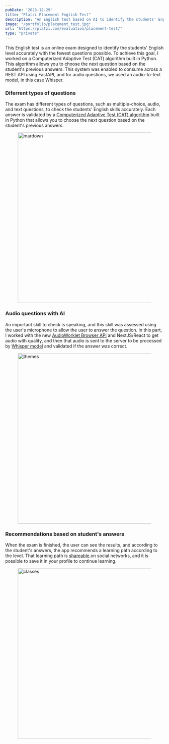 ```yaml
---
pubDate: '2023-12-29'
title: "Platzi Placement English Test"
description: "An English test based on AI to identify the students' English level accurately"
image: "/portfolio/placement_test.jpg"
url: "https://platzi.com/evaluation/placement-test/"
type: "private"
---
```


This English test is an online exam designed to identify the students' English level accurately with the fewest questions possible. To achieve this goal, I worked on a Computerized Adaptive Test (CAT) algorithm built in Python. This algorithm allows you to choose the next question based on the student's previous answers. This system was enabled to consume across a REST API using FastAPI, and for audio questions, we used an audio-to-text model, in this case Whisper.

### Diferrent types of questions

The exam has different types of questions, such as multiple-choice, audio, and text questions, to check the students' English skills accurately. Each answer is validated by a <a href="https://duolingo-papers.s3.amazonaws.com/other/technical_manual.pdf" target="_blank">Computerized Adaptive Test (CAT) algorithm</a> built in Python that allows you to choose the next question based on the student's previous answers.

<figure class="h-auto w-auto object-cover md:h-[540px]">
  <Image src="/portfolio/placement_test_questions.jpg" alt="mardown" width="960" height="540" decoding="async" loading="lazy" />
</figure>

### Audio questions with AI

An important skill to check is speaking, and this skill was assessed using the user's microphone to allow the user to answer the question. In this part, I worked with the new <a href="https://developer.chrome.com/blog/audio-worklet" target="_blank">AudioWorklet Browser API</a> and NextJS/React to get audio with quality, and then that audio is sent to the server to be processed by <a href="https://openai.com/research/whisper" target="_blank">Whisper model</a> and validated if the answer was correct.

<figure class="h-auto w-auto object-cover md:h-[540px]">
  <Image src="/portfolio/placement_test_audio.jpg" alt="themes" width="960" height="540" decoding="async" loading="lazy" />
</figure>

### Recommendations based on student's answers

When the exam is finished, the user can see the results, and according to the student's answers, the app recommends a learning path according to the level. That learning path is <a href="https://platzi.com/ada-skills/evoluciona/?id=g1710428380-c90c3b1a-6d39-4c6e-a258-e4cfc890adc6" target="_blank">shareable </a> on social networks, and it is possible to save it in your profile to continue learning.



<figure class="h-auto w-auto object-cover md:h-[540px]">
  <Image src="/portfolio/placement_test_lp.jpg" alt="classes" width="960" height="540" decoding="async" loading="lazy" />
</figure>